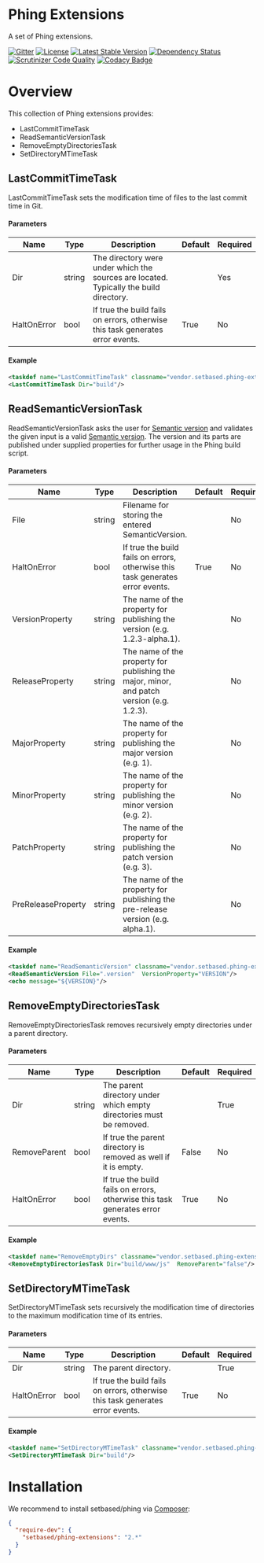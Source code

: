 # Phing Extensions
A set of Phing extensions.

[![Gitter](https://badges.gitter.im/SetBased/phing-extensions.svg)](https://gitter.im/SetBased/phing-extensions?utm_source=badge&utm_medium=badge&utm_campaign=pr-badge)
[![License](https://poser.pugx.org/setbased/phing-extensions/license)](https://packagist.org/packages/setbased/phing-extensions)
[![Latest Stable Version](https://poser.pugx.org/setbased/phing-extensions/v/stable)](https://packagist.org/packages/setbased/phing-extensions)
[![Dependency Status](https://www.versioneye.com/user/projects/56e2ea7ddf573d00472cd2ba/badge.svg?style=flat)](https://www.versioneye.com/user/projects/56e2ea7ddf573d00472cd2ba)
[![Scrutinizer Code Quality](https://scrutinizer-ci.com/g/SetBased/phing-extensions/badges/quality-score.png?b=master)](https://scrutinizer-ci.com/g/SetBased/phing-extensions/?branch=master)
[![Codacy Badge](https://api.codacy.com/project/badge/grade/042cbf1dbaca4373a0b9aa6ebba3a2dd)](https://www.codacy.com/app/p-r-water/phing-extensions)

# Overview
This collection of Phing extensions provides:

  * LastCommitTimeTask
  * ReadSemanticVersionTask
  * RemoveEmptyDirectoriesTask
  * SetDirectoryMTimeTask
     
## LastCommitTimeTask
LastCommitTimeTask sets the modification time of files to the last commit time in Git. 
       
#### Parameters
| Name        | Type   | Description                                                                            | Default | Required |
| ------------| ------ | -------------------------------------------------------------------------------------- | ------- | -------- |
| Dir         | string | The directory were under which the sources are located. Typically the build directory. |         | Yes      |     
| HaltOnError | bool   | If true the build fails on errors, otherwise this task generates error events.         | True    | No       |                  
                             
#### Example
```XML
<taskdef name="LastCommitTimeTask" classname="vendor.setbased.phing-extensions.src.Task.LastCommitTimeTask"/>
<LastCommitTimeTask Dir="build"/>
```

## ReadSemanticVersionTask
ReadSemanticVersionTask asks the user for [Semantic version](http://semver.org/) and validates 
the given input is a valid [Semantic version](http://semver.org/). The version and its parts are published
under supplied properties for further usage in the Phing build script. 

#### Parameters
| Name               | Type   | Description                                                                       | Default | Required |
| ------------------ | ------ | --------------------------------------------------------------------------------- | ------- | -------- |
| File               | string | Filename for storing the entered SemanticVersion.                                 |         | No       |     
| HaltOnError        | bool   | If true the build fails on errors, otherwise this task generates error events.    | True    | No       |                  
| VersionProperty    | string | The name of the property for publishing the version (e.g. 1.2.3-alpha.1).         |         | No       |                            
| ReleaseProperty    | string | The name of the property for publishing the major, minor, and patch version (e.g. 1.2.3). |         | No       |                            
| MajorProperty      | string | The name of the property for publishing the major version (e.g. 1).               |         | No       |                          
| MinorProperty      | string | The name of the property for publishing the minor version (e.g. 2).               |         | No       |                          
| PatchProperty      | string | The name of the property for publishing the patch version (e.g. 3).               |         | No       |                          
| PreReleaseProperty | string | The name of the property for publishing the pre-release version (e.g. alpha.1).   |         | No       |                               
#### Example
```XML
<taskdef name="ReadSemanticVersion" classname="vendor.setbased.phing-extensions.src.Task.ReadSemanticVersionTask"/>
<ReadSemanticVersion File=".version"  VersionProperty="VERSION"/>
<echo message="${VERSION}"/>
```

## RemoveEmptyDirectoriesTask
RemoveEmptyDirectoriesTask removes recursively empty directories under a parent directory. 

#### Parameters
| Name         | Type   | Description                                                                    | Default | Required |
| ------------ | ------ | ------------------------------------------------------------------------------ | ------- | -------- |
| Dir          | string | The parent directory under which empty directories must be removed.            |         | True     |
| RemoveParent | bool   | If true the parent directory is removed as well if it is empty.                | False   | No       |    
| HaltOnError  | bool   | If true the build fails on errors, otherwise this task generates error events. | True    | No       |                  

#### Example
```XML
<taskdef name="RemoveEmptyDirs" classname="vendor.setbased.phing-extensions.src.Task.RemoveEmptyDirsTask"/>
<RemoveEmptyDirectoriesTask Dir="build/www/js"  RemoveParent="false"/>
```

## SetDirectoryMTimeTask
SetDirectoryMTimeTask sets recursively the modification time of directories to the maximum modification time of its 
entries.

#### Parameters
| Name         | Type   | Description                                                                    | Default | Required |
| ------------ | ------ | ------------------------------------------------------------------------------ | ------- | -------- |
| Dir          | string | The parent directory.                                                          |         | True     |
| HaltOnError  | bool   | If true the build fails on errors, otherwise this task generates error events. | True    | No       |                  

#### Example
```XML
<taskdef name="SetDirectoryMTimeTask" classname="vendor.setbased.phing-extensions.src.Task.SetDirectoryMTimeTask"/>
<SetDirectoryMTimeTask Dir="build"/>
```

# Installation
We recommend to install setbased/phing via [Composer](https://getcomposer.org/):

```json
{
  "require-dev": {
    "setbased/phing-extensions": "2.*"
  }
}
```
